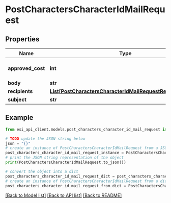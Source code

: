 # PostCharactersCharacterIdMailRequest


## Properties

Name | Type | Description | Notes
------------ | ------------- | ------------- | -------------
**approved_cost** | **int** |  | [optional] [default to 0]
**body** | **str** |  | 
**recipients** | [**List[PostCharactersCharacterIdMailRequestRecipientsInner]**](PostCharactersCharacterIdMailRequestRecipientsInner.md) |  | 
**subject** | **str** |  | 

## Example

```python
from esi_api_client.models.post_characters_character_id_mail_request import PostCharactersCharacterIdMailRequest

# TODO update the JSON string below
json = "{}"
# create an instance of PostCharactersCharacterIdMailRequest from a JSON string
post_characters_character_id_mail_request_instance = PostCharactersCharacterIdMailRequest.from_json(json)
# print the JSON string representation of the object
print(PostCharactersCharacterIdMailRequest.to_json())

# convert the object into a dict
post_characters_character_id_mail_request_dict = post_characters_character_id_mail_request_instance.to_dict()
# create an instance of PostCharactersCharacterIdMailRequest from a dict
post_characters_character_id_mail_request_from_dict = PostCharactersCharacterIdMailRequest.from_dict(post_characters_character_id_mail_request_dict)
```
[[Back to Model list]](../README.md#documentation-for-models) [[Back to API list]](../README.md#documentation-for-api-endpoints) [[Back to README]](../README.md)


